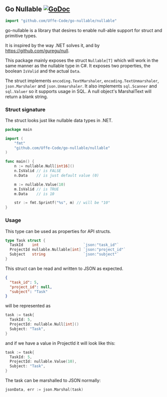 ## Go Nullable [![GoDoc](https://godoc.org/github.com/Uffe-Code/go-nullable/nullable?status.svg)](https://godoc.org/github.com/Uffe-Code/go-nullable/nullable)

```go
import "github.com/Uffe-Code/go-nullable/nullable"
```

go-nullable is a library that desires to enable null-able support for struct and primitive types.

It is inspired by the way .NET solves it, and by https://github.com/guregu/null.

This package mainly exposes the struct `Nullable[T]` which will work in the same manner as the nullable
type in C#. It exposes two properties, the boolean `IsValid` and the actual `Data`.

The struct implements `encoding.TextMarshaler`, `encoding.TextUnmarshaler`, `json.Marshaler` and `json.Unmarshaler`.
It also implements `sql.Scanner` and `sql.Valuer` so it supports usage in SQL.
A null object's MarshalText will return a blank string.

### Struct signature
The struct looks just like nullable data types in .NET.

```go
package main

import (
	"fmt"
	"github.com/Uffe-Code/go-nullable/nullable"
)

func main() {
	n := nullable.Null[int16]()
	n.IsValid // is FALSE
	n.Data    // is just default value (0)

	m := nullable.Value(10)
	m.IsValid // is TRUE
	m.Data    // is 10

	str := fmt.Sprintf("%s", m) // will be "10"
}
```

### Usage

This type can be used as properties for API structs.

```go
type Task struct {
  TaskId    int                    `json:"task_id"`
  ProjectId nullable.Nullable[int] `json:"project_id"`
  Subject   string                 `json:"subject"`
}
```

This struct can be read and written to JSON as expected.

```json
{
  "task_id": 5,
  "project_id": null,
  "subject": "Task"
}
```

will be represented as

```go
task := task{
  TaskId: 5,
  ProjectId: nullable.Null[int]()
  Subject: "Task",
}
```

and if we have a value in ProjectId it will look like this:

```go
task := task{
  TaskId: 5,
  ProjectId: nullable.Value(10),
  Subject: "Task",
}
```

The task can be marshalled to JSON normally:

```go
jsonData, err := json.Marshal(task)
```
